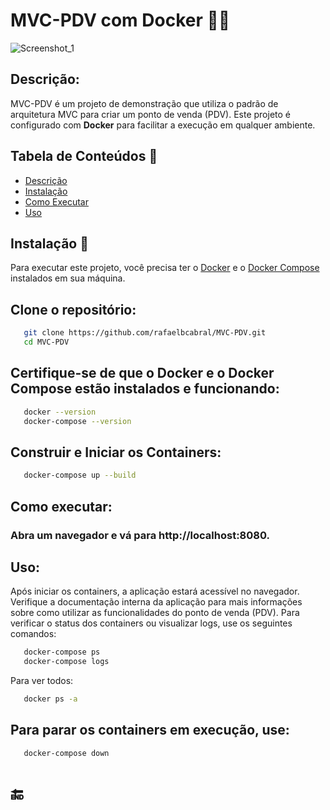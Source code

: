 # MVC-PDV com Docker 🧩🐳
![Screenshot_1](https://github.com/user-attachments/assets/072fbfbd-4a7a-48d3-a602-03eb25158776)

## Descrição:
   MVC-PDV é um projeto de demonstração que utiliza o padrão de arquitetura MVC para criar um ponto de venda (PDV). Este projeto é configurado com <strong>Docker</strong> para facilitar a execução em qualquer ambiente.

## Tabela de Conteúdos 📖
- [Descrição](#descrição)
- [Instalação](#instalação)
- [Como Executar](#como-executar)
- [Uso](#uso)


## Instalação 🔋
   Para executar este projeto, você precisa ter o [Docker](https://www.docker.com/get-started) e o [Docker Compose](https://docs.docker.com/compose/install/) instalados em sua máquina.

## Clone o repositório:
   ```bash
      git clone https://github.com/rafaelbcabral/MVC-PDV.git
      cd MVC-PDV
   ```
 
## Certifique-se de que o Docker e o Docker Compose estão instalados e funcionando:
   ```bash
      docker --version
      docker-compose --version
   ```

## Construir e Iniciar os Containers:
   ```bash
      docker-compose up --build
   ```

## Como executar:
   ###  Abra um navegador e vá para http://localhost:8080.

## Uso:
   Após iniciar os containers, a aplicação estará acessível no navegador. Verifique a documentação interna da aplicação para mais informações sobre como utilizar as funcionalidades do ponto de venda (PDV).
   Para verificar o status dos containers ou visualizar logs, use os seguintes comandos:
   ```bash
      docker-compose ps
      docker-compose logs
   ```

Para ver todos:
   ```bash
      docker ps -a
   ```

## Para parar os containers em execução, use:
   ```bash
      docker-compose down
   ```


# 🔚
